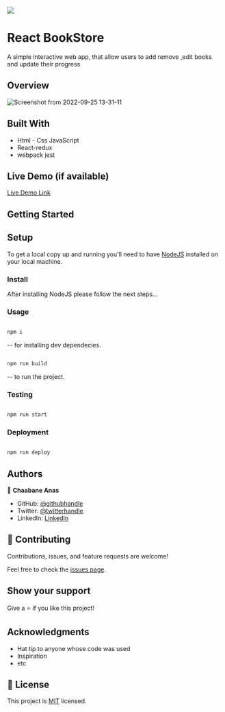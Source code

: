 ![](https://img.shields.io/badge/Microverse-blueviolet)

# React BookStore

A simple interactive web app, that allow users to add remove ,edit books and update their progress  


## Overview

![Screenshot from 2022-09-25 13-31-11](https://user-images.githubusercontent.com/99597333/192144022-78b677e6-8360-4a36-9df9-13029390e3b2.png)



## Built With

- Html - Css JavaScript 
- React-redux
- webpack jest 

## Live Demo (if available)

[Live Demo Link](https://redux-react-book-store.netlify.app/)


## Getting Started

## Setup

To get a local copy up and running you'll need to have [NodeJS](https://nodejs.org/en/download/) installed on your local machine.

### Install

After installing NodeJS please follow the next steps...

### Usage

```bash

npm i

```

-- for installing dev dependecies.

```bash

npm run build

```

-- to run the project.

### Testing

```bash

npm run start

```

### Deployment

```bash

npm run deploy

```


## Authors

👤 **Chaabane Anas**

- GitHub: [@githubhandle](https://github.com/ChaabaneAnas)
- Twitter: [@twitterhandle](https://twitter.com/AnasChabaane)
- LinkedIn: [LinkedIn](https://www.linkedin.com/in/anas-chabaane-a0baa21a2/)

## 🤝 Contributing

Contributions, issues, and feature requests are welcome!

Feel free to check the [issues page](../../issues/).

## Show your support

Give a ⭐️ if you like this project!

## Acknowledgments

- Hat tip to anyone whose code was used
- Inspiration
- etc

## 📝 License

This project is [MIT](./LICENSE) licensed.
